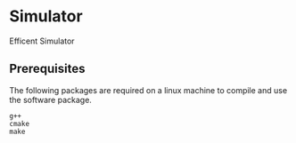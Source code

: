 # Simulator
Efficent Simulator


## Prerequisites
The following packages are required on a linux machine to compile and use the software package.
```
g++
cmake
make
```



```




